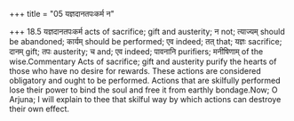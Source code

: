 +++
title = "05 यज्ञदानतपःकर्म न"

+++
18.5 यज्ञदानतपःकर्म acts of sacrifice; gift and austerity; न not;
त्याज्यम् should be abandoned; कार्यम् should be performed; एव indeed;
तत् that; यज्ञः sacrifice; दानम् gift; तपः austerity; च and; एव indeed;
पावनानि purifiers; मनीषिणाम् of the wise.Commentary Acts of sacrifice;
gift and austerity purify the hearts of those who have no desire for
rewards. These actions are considered obligatory and ought to be
performed. Actions that are skilfully performed lose their power to bind
the soul and free it from earthly bondage.Now; O Arjuna; I will explain
to thee that skilful way by which actions can destroye their own effect.
